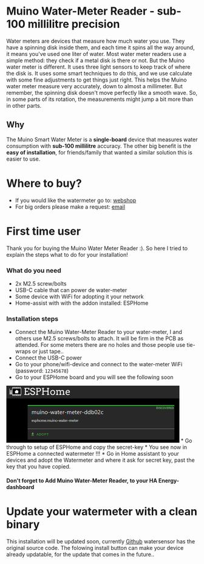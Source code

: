 # Muino Water-Meter Reader - sub-100 millilitre precision

Water meters are devices that measure how much water you use. They have a spinning disk inside them, and each time it spins all the way around, it means you've used one liter of water. Most water meter readers use a simple method: they check if a metal disk is there or not. But the Muino water meter is different. It uses three light sensors to keep track of where the disk is. It uses some smart techniques to do this, and we use calculate with some fine adjustments to get things just right. This helps the Muino water meter measure very accurately, down to almost a millimeter. But remember, the spinning disk doesn't move perfectly like a smooth wave. So, in some parts of its rotation, the measurements might jump a bit more than in other parts.

## Why
The Muino Smart Water Meter is a **single-board** device that measures water consumption with **sub-100 millilitre** accuracy. The other big benefit is the **easy of installation**, for friends/family that wanted a similar solution this is easier to use.

# Where to buy?
* If you would like the watermeter go to: [webshop](https://www.tindie.com/products/muino/smart-water-meter-reader/)
* For big orders please make a request: [email](martijnvwezel@muino.nl)

# First time user
Thank you for buying the Muino Water Meter Reader :). So here I tried to explain the steps what to do for your installation!

### What do you need
* 2x M2.5 screw/bolts 
* USB-C cable that can power de water-meter
* Some device with WiFi for adopting it your network
* Home-assist with with the addon installed: ESPHome

### Installation steps
* Connect the Muino Water-Meter Reader to your water-meter, I and others use M2.5 screws/bolts to attach. It will be firm in the PCB as attended. For some meters there are no holes and those people use tie-wraps or just tape..
* Connect the USB-C power
* Go to your phone/wifi-device and connect to the water-meter WiFi (password: `12345678`)
* Go to your ESPHome board and you will see the following soon
<img src="/img/esphome_adopt.png" alt="connector" height="150" class="center"/>
* Go through to setup of ESPHome and copy the secret-key
* You see now in ESPHome a connected watermeter !!!
* Go in Home assistant to your devices and adopt the Watermeter and where it ask for secret key, past the key that you have copied.


#### Don't forget to Add Muino Water-Meter Reader, to your HA Energy-dashboard



# Update your watermeter with a clean binary

This installation will be updated soon, currently <a href="https://github.com/martijnvwezel/">Github</a> watersensor has the original source code.
The folowing install button can make your device already updatable, for the update that comes in the future..
<!-- You can use the button below to install the pre-built firmware directly to your device via USB from the browser. -->

<esp-web-install-button manifest="./manifest.json"></esp-web-install-button>

<script type="module" src="https://unpkg.com/esp-web-tools@9.1.0/dist/web/install-button.js?module"></script>

